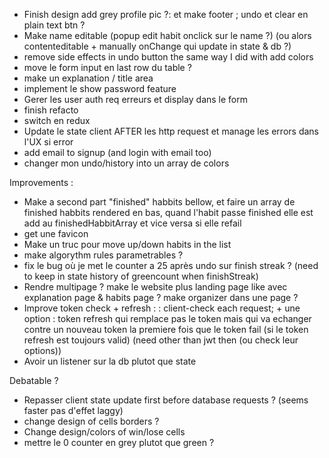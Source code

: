 - Finish design add grey profile pic ?:  et make footer ; undo et clear en plain text btn ?
- Make name editable (popup edit habit onclick sur le name ?) (ou alors contenteditable + manually onChange qui update in state & db ?)
- remove side effects in undo button the same way I did with add colors
- move le form input en last row du table ?
- make un explanation / title area
- implement le show password feature
- Gerer les user auth req erreurs et display dans le form
- finish refacto
- switch en redux
- Update le state client AFTER les http request et manage les errors dans l'UX si error
- add email to signup (and login with email too)
- changer mon undo/history into un array de colors

Improvements :
- Make a second part "finished" habbits bellow, et faire un array de finished habbits rendered en bas, quand l'habit passe finished elle est add au finishedHabbitArray et vice versa si elle refail
- get une favicon
- Make un truc pour move up/down habits in the list
- make algorythm rules parametrables ?
- fix le bug où je met le counter a 25 après undo sur finish streak ? (need to keep in state history of greencount when finishStreak)
- Rendre multipage ? make le website plus landing page like avec explanation page & habits page ? make organizer dans une page ?
- Improve token check + refresh :
: client-check each request; + une option : token refresh qui remplace pas le token mais qui va echanger contre un nouveau token la premiere fois que le token fail (si le token refresh est toujours valid) (need other than jwt then (ou check leur options))
- Avoir un listener sur la db plutot que state

Debatable ?
- Repasser client state update first before database requests ? (seems faster pas d'effet laggy)
- change design of cells borders ?
- Change design/colors of win/lose cells
- mettre le 0 counter en grey plutot que green ?